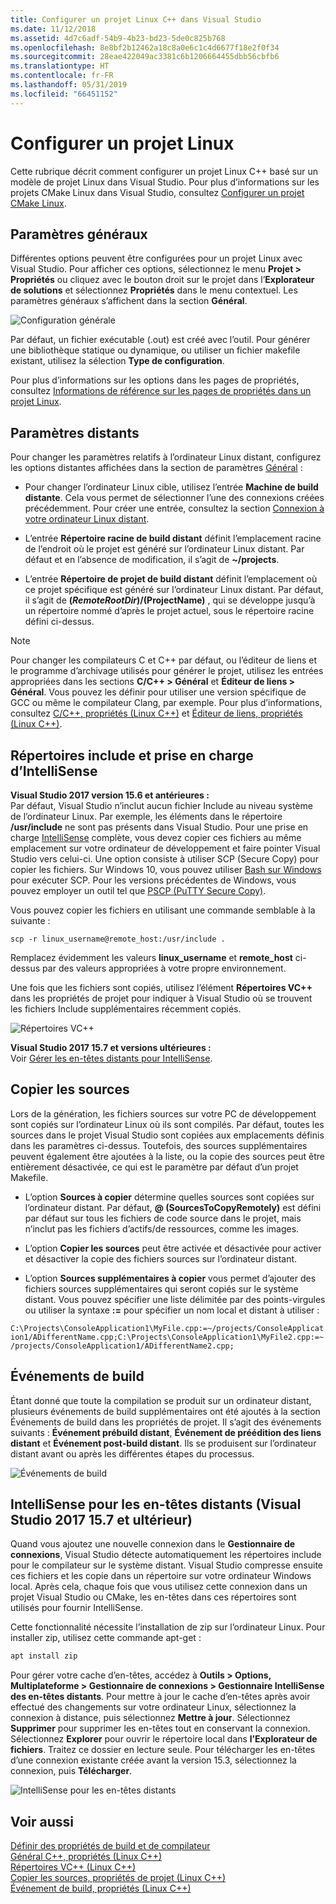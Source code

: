 ```yaml
---
title: Configurer un projet Linux C++ dans Visual Studio
ms.date: 11/12/2018
ms.assetid: 4d7c6adf-54b9-4b23-bd23-5de0c825b768
ms.openlocfilehash: 8e8bf2b12462a18c8a0e6c1c4d6677f18e2f0f34
ms.sourcegitcommit: 28eae422049ac3381c6b1206664455dbb56cbfb6
ms.translationtype: HT
ms.contentlocale: fr-FR
ms.lasthandoff: 05/31/2019
ms.locfileid: "66451152"
---
```

# <a name="configure-a-linux-project"></a>Configurer un projet Linux

Cette rubrique décrit comment configurer un projet Linux C++ basé sur un modèle de projet Linux dans Visual Studio. Pour plus d’informations sur les projets CMake Linux dans Visual Studio, consultez [Configurer un projet CMake Linux](cmake-linux-project.md).

## <a name="general-settings"></a>Paramètres généraux

Différentes options peuvent être configurées pour un projet Linux avec Visual Studio.  Pour afficher ces options, sélectionnez le menu **Projet > Propriétés** ou cliquez avec le bouton droit sur le projet dans l’**Explorateur de solutions** et sélectionnez **Propriétés** dans le menu contextuel. Les paramètres généraux s’affichent dans la section **Général**.

![Configuration générale](media/settings_general.png)

Par défaut, un fichier exécutable (.out) est créé avec l’outil.  Pour générer une bibliothèque statique ou dynamique, ou utiliser un fichier makefile existant, utilisez la sélection **Type de configuration**.

Pour plus d’informations sur les options dans les pages de propriétés, consultez [Informations de référence sur les pages de propriétés dans un projet Linux](prop-pages-linux.md).

## <a name="remote-settings"></a>Paramètres distants

Pour changer les paramètres relatifs à l’ordinateur Linux distant, configurez les options distantes affichées dans la section de paramètres [Général](prop-pages/general-linux.md) :

- Pour changer l’ordinateur Linux cible, utilisez l’entrée **Machine de build distante**.  Cela vous permet de sélectionner l’une des connexions créées précédemment.  Pour créer une entrée, consultez la section [Connexion à votre ordinateur Linux distant](connect-to-your-remote-linux-computer.md).

- L’entrée **Répertoire racine de build distant** définit l’emplacement racine de l’endroit où le projet est généré sur l’ordinateur Linux distant.  Par défaut et en l’absence de modification, il s’agit de **~/projects**.

- L’entrée **Répertoire de projet de build distant** définit l’emplacement où ce projet spécifique est généré sur l’ordinateur Linux distant.  Par défaut, il s’agit de **$(RemoteRootDir)/$(ProjectName)** , qui se développe jusqu’à un répertoire nommé d’après le projet actuel, sous le répertoire racine défini ci-dessus.

> [!NOTE]
> Pour changer les compilateurs C et C++ par défaut, ou l’éditeur de liens et le programme d’archivage utilisés pour générer le projet, utilisez les entrées appropriées dans les sections **C/C++ > Général** et **Éditeur de liens > Général**.  Vous pouvez les définir pour utiliser une version spécifique de GCC ou même le compilateur Clang, par exemple. Pour plus d’informations, consultez [C/C++, propriétés (Linux C++)](prop-pages/c-cpp-linux.md) et [Éditeur de liens, propriétés (Linux C++)](prop-pages/linker-linux.md).

## <a name="include-directories-and-intellisense-support"></a>Répertoires include et prise en charge d’IntelliSense

**Visual Studio 2017 version 15.6 et antérieures :**<br/>
Par défaut, Visual Studio n’inclut aucun fichier Include au niveau système de l’ordinateur Linux.  Par exemple, les éléments dans le répertoire **/usr/include** ne sont pas présents dans Visual Studio.
Pour une prise en charge [IntelliSense](/visualstudio/ide/using-intellisense) complète, vous devez copier ces fichiers au même emplacement sur votre ordinateur de développement et faire pointer Visual Studio vers celui-ci.  Une option consiste à utiliser SCP (Secure Copy) pour copier les fichiers.  Sur Windows 10, vous pouvez utiliser [Bash sur Windows](https://msdn.microsoft.com/commandline/wsl/about) pour exécuter SCP.  Pour les versions précédentes de Windows, vous pouvez employer un outil tel que [PSCP (PuTTY Secure Copy)](https://www.chiark.greenend.org.uk/~sgtatham/putty/download.html).

Vous pouvez copier les fichiers en utilisant une commande semblable à la suivante :

`scp -r linux_username@remote_host:/usr/include .`

Remplacez évidemment les valeurs **linux_username** et **remote_host** ci-dessus par des valeurs appropriées à votre propre environnement.

Une fois que les fichiers sont copiés, utilisez l’élément **Répertoires VC++** dans les propriétés de projet pour indiquer à Visual Studio où se trouvent les fichiers Include supplémentaires récemment copiés.

![Répertoires VC++](media/settings_directories.png)

**Visual Studio 2017 15.7 et versions ultérieures :**<br/>
Voir [Gérer les en-têtes distants pour IntelliSense](#remote_intellisense).

## <a name="copy-sources"></a>Copier les sources

Lors de la génération, les fichiers sources sur votre PC de développement sont copiés sur l’ordinateur Linux où ils sont compilés.  Par défaut, toutes les sources dans le projet Visual Studio sont copiées aux emplacements définis dans les paramètres ci-dessus.  Toutefois, des sources supplémentaires peuvent également être ajoutées à la liste, ou la copie des sources peut être entièrement désactivée, ce qui est le paramètre par défaut d’un projet Makefile.

- L’option **Sources à copier** détermine quelles sources sont copiées sur l’ordinateur distant.  Par défaut, **\@ (SourcesToCopyRemotely)** est défini par défaut sur tous les fichiers de code source dans le projet, mais n’inclut pas les fichiers d’actifs/de ressources, comme les images.

- L’option **Copier les sources** peut être activée et désactivée pour activer et désactiver la copie des fichiers sources sur l’ordinateur distant.

- L’option **Sources supplémentaires à copier** vous permet d’ajouter des fichiers sources supplémentaires qui seront copiés sur le système distant.  Vous pouvez spécifier une liste délimitée par des points-virgules ou utiliser la syntaxe **:=** pour spécifier un nom local et distant à utiliser :

`C:\Projects\ConsoleApplication1\MyFile.cpp:=~/projects/ConsoleApplication1/ADifferentName.cpp;C:\Projects\ConsoleApplication1\MyFile2.cpp:=~/projects/ConsoleApplication1/ADifferentName2.cpp;`

## <a name="build-events"></a>Événements de build

Étant donné que toute la compilation se produit sur un ordinateur distant, plusieurs événements de build supplémentaires ont été ajoutés à la section Événements de build dans les propriétés de projet.  Il s’agit des événements suivants : **Événement prébuild distant**, **Événement de préédition des liens distant** et **Événement post-build distant**. Ils se produisent sur l’ordinateur distant avant ou après les différentes étapes du processus.

![Événements de build](media/settings_buildevents.png)

## <a name="remote_intellisense"></a> IntelliSense pour les en-têtes distants (Visual Studio 2017 15.7 et ultérieur)

Quand vous ajoutez une nouvelle connexion dans le **Gestionnaire de connexions**, Visual Studio détecte automatiquement les répertoires include pour le compilateur sur le système distant. Visual Studio compresse ensuite ces fichiers et les copie dans un répertoire sur votre ordinateur Windows local. Après cela, chaque fois que vous utilisez cette connexion dans un projet Visual Studio ou CMake, les en-têtes dans ces répertoires sont utilisés pour fournir IntelliSense.

Cette fonctionnalité nécessite l’installation de zip sur l’ordinateur Linux. Pour installer zip, utilisez cette commande apt-get :

```cmd
apt install zip
```

Pour gérer votre cache d’en-têtes, accédez à **Outils > Options, Multiplateforme > Gestionnaire de connexions > Gestionnaire IntelliSense des en-têtes distants**. Pour mettre à jour le cache d’en-têtes après avoir effectué des changements sur votre ordinateur Linux, sélectionnez la connexion à distance, puis sélectionnez **Mettre à jour**. Sélectionnez **Supprimer** pour supprimer les en-têtes tout en conservant la connexion. Sélectionnez **Explorer** pour ouvrir le répertoire local dans **l’Explorateur de fichiers**. Traitez ce dossier en lecture seule. Pour télécharger les en-têtes d’une connexion existante créée avant la version 15.3, sélectionnez la connexion, puis **Télécharger**.

![IntelliSense pour les en-têtes distants](media/remote-header-intellisense.png)

## <a name="see-also"></a>Voir aussi

[Définir des propriétés de build et de compilateur](../build/working-with-project-properties.md)<br/>
[Général C++, propriétés (Linux C++)](../linux/prop-pages/general-linux.md)<br/>
[Répertoires VC++ (Linux C++)](../linux/prop-pages/directories-linux.md)<br/>
[Copier les sources, propriétés de projet (Linux C++)](../linux/prop-pages/copy-sources-project.md)<br/>
[Événement de build, propriétés (Linux C++)](../linux/prop-pages/build-events-linux.md)
